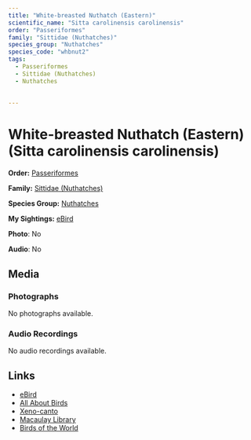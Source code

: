```yaml
---
title: "White-breasted Nuthatch (Eastern)"
scientific_name: "Sitta carolinensis carolinensis"
order: "Passeriformes"
family: "Sittidae (Nuthatches)"
species_group: "Nuthatches"
species_code: "whbnut2"
tags: 
  - Passeriformes
  - Sittidae (Nuthatches)
  - Nuthatches
  
  
---
```


# White-breasted Nuthatch (Eastern) (Sitta carolinensis carolinensis)

**Order:** [Passeriformes](/tags/passeriformes)

**Family:** [Sittidae (Nuthatches)](/tags/sittidae-nuthatches)

**Species Group:** [Nuthatches](/tags/nuthatches)

**My Sightings:** [eBird](https://ebird.org/lifelist?r=world&time=life&spp=whbnut2)

**Photo**: No 

**Audio**: No

## Media
### Photographs
No photographs available.

### Audio Recordings
No audio recordings available.

## Links
* [eBird](https://ebird.org/species/whbnut2) 
* [All About Birds](https://www.allaboutbirds.org/guide/whbnut2) 
* [Xeno-canto](https://www.xeno-canto.org/species/sitta-carolinensis-carolinensis) 
* [Macaulay Library](https://search.macaulaylibrary.org/catalog?taxonCode=whbnut2&sort=rating_rank_desc)
* [Birds of the World](https://birdsoftheworld.org/bow/species/whbnut2)
